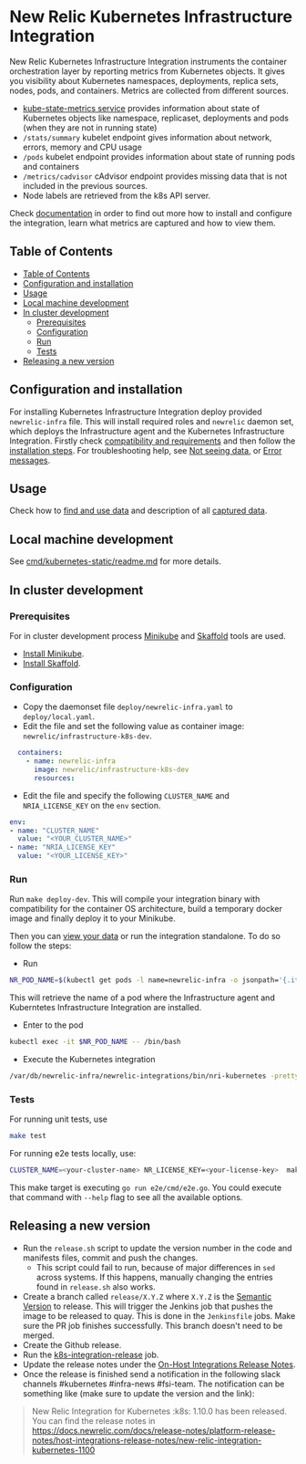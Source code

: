 # New Relic Kubernetes Infrastructure Integration

New Relic Kubernetes Infrastructure Integration instruments the container orchestration layer by reporting metrics from Kubernetes objects. It gives you visibility about Kubernetes namespaces, deployments, replica sets, nodes, pods, and containers. Metrics are collected from different sources.
* [kube-state-metrics service](https://github.com/kubernetes/kube-state-metrics) provides information about state of Kubernetes objects like namespace, replicaset, deployments and pods (when they are not in running state)
* `/stats/summary` kubelet endpoint gives information about network, errors, memory and CPU usage
* `/pods` kubelet endpoint provides information about state of running pods and containers
* `/metrics/cadvisor` cAdvisor endpoint provides missing data that is not included in the previous sources.
* Node labels are retrieved from the k8s API server.

Check [documentation](https://docs.newrelic.com/docs/kubernetes-integration-new-relic-infrastructure) in order to find out more how to install and configure the integration, learn what metrics are captured and how to view them.

## Table of Contents

- [Table of Contents](#table-of-contents)
- [Configuration and installation](#configuration-and-installation)
- [Usage](#usage)
- [Local machine development](#local-machine-development)
- [In cluster development](#in-cluster-development)
  - [Prerequisites](#prerequisites)
  - [Configuration](#configuration)
  - [Run](#run)
  - [Tests](#tests)
- [Releasing a new version](#releasing-a-new-version)

## Configuration and installation

For installing Kubernetes Infrastructure Integration deploy provided `newrelic-infra` file. This will install required roles and `newrelic` daemon set, which deploys the Infrastructure agent and the Kubernetes Infrastructure Integration.
Firstly check [compatibility and requirements](https://docs.newrelic.com/docs/kubernetes-monitoring-integration#compatibility) and then follow the
[installation steps](https://docs.newrelic.com/docs/kubernetes-monitoring-integration#install).
For troubleshooting help, see [Not seeing data](https://docs.newrelic.com/docs/integrations/host-integrations/troubleshooting/kubernetes-integration-troubleshooting-not-seeing-data), or [Error messages](https://docs.newrelic.com/docs/integrations/host-integrations/troubleshooting/kubernetes-integration-troubleshooting-error-messages).

## Usage

Check how to [find and use data](https://docs.newrelic.com/docs/kubernetes-monitoring-integration#view-data) and description of all [captured data](https://docs.newrelic.com/docs/kubernetes-monitoring-integration#metrics).

## Local machine development

See [cmd/kubernetes-static/readme.md](./cmd/kubernetes-static/readme.md) for more details.

## In cluster development

### Prerequisites
For in cluster development process [Minikube](https://kubernetes.io/docs/getting-started-guides/minikube) and [Skaffold](https://github.com/GoogleCloudPlatform/skaffold) tools are used.
* [Install Minikube](https://kubernetes.io/docs/tasks/tools/install-minikube/).
* [Install Skaffold](https://github.com/GoogleCloudPlatform/skaffold#installation).

### Configuration

* Copy the daemonset file `deploy/newrelic-infra.yaml` to `deploy/local.yaml`.
* Edit the file and set the following value as container image: `newrelic/infrastructure-k8s-dev`.

```yaml
  containers:
    - name: newrelic-infra
      image: newrelic/infrastructure-k8s-dev
      resources:
```

* Edit the file and specify the following `CLUSTER_NAME` and `NRIA_LICENSE_KEY` on the `env` section.

 ```yaml
 env:
 - name: "CLUSTER_NAME"
   value: "<YOUR_CLUSTER_NAME>"
 - name: "NRIA_LICENSE_KEY"
   value: "<YOUR_LICENSE_KEY>"
 ```

### Run

Run `make deploy-dev`. This will compile your integration binary with compatibility for the container OS architecture, build a temporary docker image and finally deploy it to your Minikube.

Then you can [view your data](#usage) or run the integration standalone. To do so follow the steps:

* Run

```bash
NR_POD_NAME=$(kubectl get pods -l name=newrelic-infra -o jsonpath='{.items[0].metadata.name}')
```
This will retrieve the name of a pod where the Infrastructure agent and Kuberntetes Infrastructure Integration are installed.

* Enter to the pod

```bash
kubectl exec -it $NR_POD_NAME -- /bin/bash
```

* Execute the Kubernetes integration

```bash
/var/db/newrelic-infra/newrelic-integrations/bin/nri-kubernetes -pretty
```

### Tests

For running unit tests, use

```bash
make test
```

For running e2e tests locally, use:

```bash
CLUSTER_NAME=<your-cluster-name> NR_LICENSE_KEY=<your-license-key>  make e2e
```

This make target is executing `go run e2e/cmd/e2e.go`. You could execute that
command with `--help` flag to see all the available options.

## Releasing a new version

- Run the `release.sh` script to update the version number in the code and 
  manifests files, commit and push the changes.
  - This script could fail to run, because of major differences in `sed` across systems. If this happens, manually changing the entries found in `release.sh` also works.
- Create a branch called `release/X.Y.Z` where `X.Y.Z` is the [Semantic Version](https://semver.org/#semantic-versioning-specification-semver) to
  release. This will trigger the Jenkins job that pushes the image to
  be released to quay. This is done in the `Jenkinsfile` jobs. Make sure the PR
  job finishes successfully. This branch doesn't need to be merged.
- Create the Github release.
- Run the [k8s-integration-release](`https://fsi-build.pdx.vm.datanerd.us/job/k8s-integration-release/`)
  job.
- Update the release notes under the [On-Host Integrations Release Notes](https://docs.newrelic.com/docs/release-notes/platform-release-notes).
- Once the release is finished send a notification in the following slack
  channels #kubernetes #infra-news #fsi-team. The notification can be
  something like (make sure to update the version and the link):

> New Relic Integration for Kubernetes :k8s: 1.10.0 has been released.
> You can find the release notes in https://docs.newrelic.com/docs/release-notes/platform-release-notes/host-integrations-release-notes/new-relic-integration-kubernetes-1100
